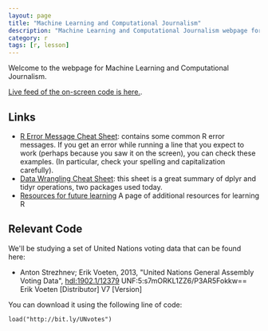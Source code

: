 ```yaml
---
layout: page
title: "Machine Learning and Computational Journalism"
description: "Machine Learning and Computational Journalism webpage for the Transparency Series at Columbia."
category: r
tags: [r, lesson]
---
```


Welcome to the webpage for Machine Learning and Computational Journalism.

[Live feed of the on-screen code is here.](http://bit.ly/UNvotescode).

Links
----------------

* [R Error Message Cheat Sheet](/courses/errors/): contains some common R error messages. If you get an error while running a line that you expect to work (perhaps because you saw it on the screen), you can check these examples. (In particular, check your spelling and capitalization carefully).
* [Data Wrangling Cheat Sheet](http://www.rstudio.com/wp-content/uploads/2015/01/data-wrangling-cheatsheet.pdf): this sheet is a great summary of dplyr and tidyr operations, two packages used today.
* [Resources for future learning](/RData/resources/) A page of additional resources for learning R

Relevant Code
---------------

We'll be studying a set of United Nations voting data that can be found here:

* Anton Strezhnev; Erik Voeten, 2013, "United Nations General Assembly Voting Data", <a href="http://hdl.handle.net/1902.1/12379">hdl:1902.1/12379</a> UNF:5:s7mORKL1ZZ6/P3AR5Fokkw== Erik Voeten [Distributor] V7 [Version]

You can download it using the following line of code:

    load("http://bit.ly/UNvotes")
